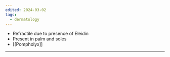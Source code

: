```yaml
---
edited: 2024-03-02
tags:
  - dermatology
---
```

- Refractile due to presence of Eleidin
- Present in palm and soles
- [[Pompholyx]] 

---
